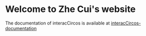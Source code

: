 # Welcome to Zhe Cui's website

The documentation of interacCircos is available at [interacCircos-documentation](https://mrcuizhe.github.io/interacCircos_documentation/index.html)